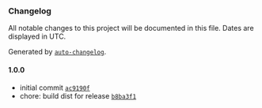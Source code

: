 ### Changelog

All notable changes to this project will be documented in this file. Dates are displayed in UTC.

Generated by [`auto-changelog`](https://github.com/CookPete/auto-changelog).

#### 1.0.0

- initial commit [`ac9190f`](https://github.com/simplyhexagonal/elean/commit/ac9190ffb67e243f1a591e8848c38f7555b36711)
- chore: build dist for release [`b8ba3f1`](https://github.com/simplyhexagonal/elean/commit/b8ba3f1b0cb5912a0ca2105ad49b8cbf8d87b888)
